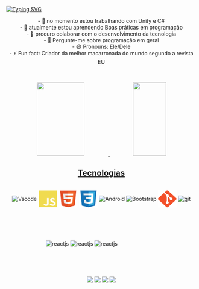 
[![Typing SVG](https://readme-typing-svg.herokuapp.com/?color=00bfbf&size=25&center=true&vCenter=true&width=1000&lines=Olá,+Meu+Nome+é+Mikael+Hayden;Eu+Tenho+22+Anos;Sou+Programador+FrontEnd;E+Desenvolvo+Jogos)](https://git.io/typing-svg)

<div align="center">
- 🔭 no momento estou trabalhando com Unity e C#<br>
- 🌱 atualmente estou aprendendo Boas práticas em programação<br>
- 👯 procuro colaborar com o desenvolvimento da tecnologia<br>
- 💬 Pergunte-me sobre programação em geral<br>
- 😄 Pronouns: Ele/Dele<br>
- ⚡ Fun fact: Criador da melhor macarronada do mundo segundo a revista EU<br>
</div>

##
<br>
<div align="center">
  <a href="https://github.com/mikaelhayden">
  <img width="50%" height="195px" src="https://github-readme-stats.vercel.app/api?username=mikaelhayden&show_icons=true&theme=tokyonight&include_all_commits=true&count_private=true"/>
  <img width="42%" height="195px" src="https://github-readme-stats.vercel.app/api/top-langs/?username=mikaelhayden&layout=compact&langs_count=7&theme=tokyonight"/>
</div>

  <h2 align="center">Tecnologias</a> </h2>
  <div align="center" valign="top"><br>
  <img align="center" alt="Vscode" height="45" width="50"  src="https://cdn.jsdelivr.net/gh/devicons/devicon/icons/vscode/vscode-original.svg">
  <img align="center" alt="Js" height="45" width="50" src="https://raw.githubusercontent.com/devicons/devicon/master/icons/javascript/javascript-plain.svg">
  <img align="center" alt="HTML" height="45" width="50" src="https://raw.githubusercontent.com/devicons/devicon/master/icons/html5/html5-original.svg">
  <img align="center" alt="CSS" height="45" width="50" src="https://raw.githubusercontent.com/devicons/devicon/master/icons/css3/css3-original.svg">
  <img align="center" alt="Android" height="45" width="50" src="https://cdn.jsdelivr.net/gh/devicons/devicon/icons/androidstudio/androidstudio-original.svg">
  <img align="center" alt="Bootstrap" height="45" width="50" src="https://cdn.jsdelivr.net/gh/devicons/devicon/icons/bootstrap/bootstrap-original.svg">
  <img align="center" alt="git" height="45" width="50" src="https://raw.githubusercontent.com/devicons/devicon/master/icons/git/git-original.svg">
  <img align="center" alt="git" height="45" width="50" src="https://cdn.jsdelivr.net/gh/devicons/devicon/icons/github/github-original.svg" />
  <img align="center" alt="reactjs" height="45" width="50" src="https://cdn.jsdelivr.net/gh/devicons/devicon/icons/flutter/flutter-original.svg" />
  <img align="center" alt="reactjs" height="45" width="50" src="https://cdn.jsdelivr.net/gh/devicons/devicon/icons/csharp/csharp-original.svg" />
  <img align="center" alt="reactjs" height="45" width="50" src="https://cdn.jsdelivr.net/gh/devicons/devicon/icons/dotnetcore/dotnetcore-original.svg" />
  <svg xmlns="http://www.w3.org/2000/svg" x="0px" y="0px" width="100" height="100" viewBox="0 0 64 64">
  </div>
  
  <br><br><br>
  <div align="center">
   <a href="https://discord.com/channels/@me/887042376579817545" target="_blank"><img  width="130" src="https://img.shields.io/badge/Discord-7289DA?style=for-the-badge&logo=discord&logoColor=white" target="_blank"></a>
  <a href="https://www.linkedin.com/in/mikaelhayden/" width="40" target="_blank"><img  width="138"src="https://img.shields.io/badge/-LinkedIn-%230077B5?style=for-the-badge&logo=linkedin&logoColor=white" target="_blank"></a>
  <a href="mailto:contatoshayden@gmail.com" width="40" target="_blank"><img  width="109"src="https://img.shields.io/badge/Gmail-D14836?style=for-the-badge&logo=gmail&logoColor=white" target="_blank"></a>
  <a href="mikaelhayden.itch.io" width="40" target="_blank"><img  width="120"src="https://img.shields.io/badge/Itch.io-FA5C5C?style=for-the-badge&logo=itchdotio&logoColor=white" target="_blank"></a>
  </div>
